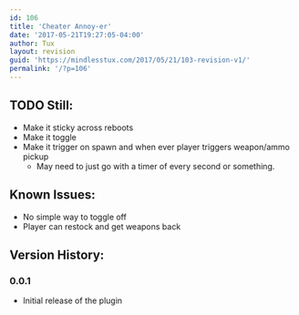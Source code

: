 ```yaml
---
id: 106
title: 'Cheater Annoy-er'
date: '2017-05-21T19:27:05-04:00'
author: Tux
layout: revision
guid: 'https://mindlesstux.com/2017/05/21/103-revision-v1/'
permalink: '/?p=106'
---
```


## TODO Still:

- Make it sticky across reboots
- Make it toggle
- Make it trigger on spawn and when ever player triggers weapon/ammo pickup 
    - May need to just go with a timer of every second or something.

## Known Issues:

- No simple way to toggle off
- Player can restock and get weapons back

## Version History:

### 0.0.1

- Initial release of the plugin
